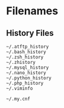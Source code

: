 # Filenames

## History Files

```
~/.atftp_history
~/.bash_history
~/.zsh_history
~/.zhistory
~/.mysql_history
~/.nano_history
~/.python_history
~/.php_history
~/.viminfo
```

```
~/.my.cnf
```
